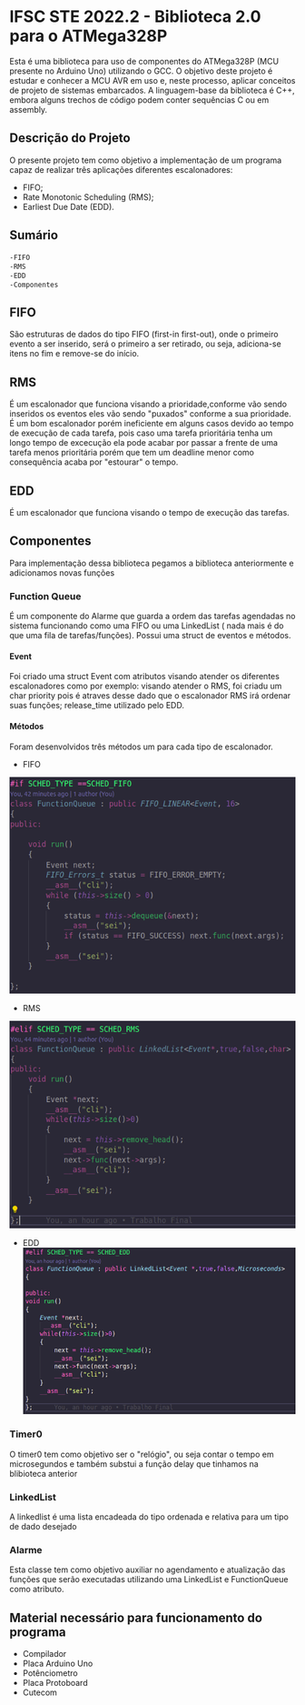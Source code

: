 # IFSC STE 2022.2 - Biblioteca 2.0 para o ATMega328P 

Esta é uma biblioteca para uso de componentes do ATMega328P (MCU presente no Arduino Uno) utilizando o GCC. O objetivo deste projeto é estudar e conhecer a MCU AVR em uso e, neste processo, aplicar conceitos de projeto de sistemas embarcados. A linguagem-base da biblioteca é C++, embora alguns trechos de código podem conter sequências C ou em assembly.

## Descrição do Projeto
O presente projeto tem como objetivo  a implementação de um programa capaz de realizar três aplicações diferentes escalonadores:

-  FIFO;
-  Rate Monotonic Scheduling (RMS);
-  Earliest Due Date (EDD).

## Sumário
    -FIFO
    -RMS
    -EDD
    -Componentes
    
    
## FIFO
São estruturas de dados do tipo FIFO (first-in first-out), onde o primeiro evento a ser inserido, será o primeiro a ser retirado, ou seja, adiciona-se itens no fim e remove-se do início.

## RMS
É um escalonador que funciona visando a prioridade,conforme vão sendo inseridos os eventos eles vão sendo "puxados" conforme a sua prioridade. É um bom escalonador porém ineficiente em alguns casos devido ao tempo de execução de cada tarefa, pois caso uma tarefa prioritária tenha um longo tempo de excecução ela pode acabar por passar a frente de uma tarefa menos prioritária porém que tem um deadline menor como consequência acaba por "estourar" o tempo.

## EDD
É um escalonador que funciona visando o tempo de execução das tarefas.

## Componentes
Para implementação dessa biblioteca pegamos a biblioteca anteriormente e adicionamos novas funções



### Function Queue

É um componente do Alarme que guarda a ordem das tarefas agendadas no sistema funcionando como uma FIFO ou uma LinkedList ( nada mais é do que uma fila de tarefas/funções). Possui uma struct de eventos e métodos.

#### Event
Foi criado uma struct Event com atributos visando atender os diferentes escalonadores como por exemplo: visando atender o RMS, foi criadu um char priority pois é atraves desse dado que o escalonador RMS irá ordenar suas funções; release_time utilizado pelo EDD.

#### Métodos

Foram desenvolvidos três métodos um para cada tipo de escalonador.

- FIFO

![Código FIFO](image/fifo.png "FIFO")

- RMS

![Código RMS](image/rms.png "RMS")

- EDD
![Código EDD](image/edd.png "EDD")


### Timer0
O timer0 tem como objetivo ser o "relógio", ou seja contar o tempo em microsegundos e também substui a função delay que tinhamos na blibioteca anterior 

### LinkedList
A linkedlist é uma lista encadeada do tipo ordenada e relativa para um tipo de dado desejado

### Alarme
Esta classe tem como objetivo auxiliar no agendamento e atualização das funções que serão executadas utilizando uma LinkedList e FunctionQueue como atributo.

## Material necessário para funcionamento do programa
- Compilador
- Placa Arduino Uno
- Potênciometro
- Placa Protoboard
- Cutecom

